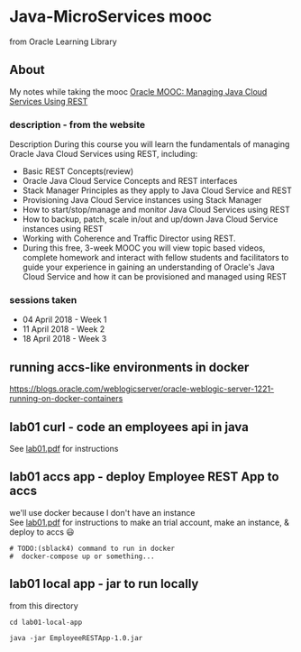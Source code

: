 # Java-MicroServices mooc
from Oracle Learning Library

## About 
My notes while taking the mooc 
[Oracle MOOC: Managing Java Cloud Services Using REST	
](https://apexapps.oracle.com/pls/apex/f?p=44785:149:0::::P17_EVENT_ID:5746)

### description - from the website 
Description
During this course you will learn the fundamentals of managing Oracle Java Cloud Services using REST, including:

* Basic REST Concepts(review)
* Oracle Java Cloud Service Concepts and REST interfaces
* Stack Manager Principles as they apply to Java Cloud Service and REST
* Provisioning Java Cloud Service instances using Stack Manager
* How to start/stop/manage and monitor Java Cloud Services using REST
* How to backup, patch, scale in/out and up/down Java Cloud Service instances using REST
* Working with Coherence and Traffic Director using REST.
* During this free, 3-week MOOC you will view topic based videos, complete homework and interact with fellow students and facilitators to guide your experience in gaining an understanding of Oracle's Java Cloud Service and how it can be provisioned and managed using REST

### sessions taken 
* 04 April 2018 - Week 1
* 11 April 2018 - Week 2
* 18 April 2018 - Week 3

## running accs-like environments in docker
https://blogs.oracle.com/weblogicserver/oracle-weblogic-server-1221-running-on-docker-containers  

## lab01 curl - code an employees api in java 
See [lab01.pdf](lab01.pdf) for instructions 

## lab01 accs app - deploy Employee REST App to accs
we'll use docker because I don't have an instance  
See [lab01.pdf](lab01.pdf) for instructions 
to make an trial account, make an instance, & deploy 
to accs :smiley:

```shell
# TODO:(sblack4) command to run in docker
#  docker-compose up or something...
```

## lab01 local app - jar to run locally
from this directory 
```shell
cd lab01-local-app

java -jar EmployeeRESTApp-1.0.jar
```